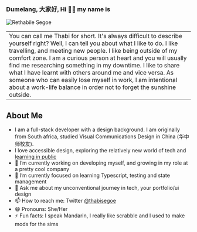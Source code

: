 ### Dumelang, 大家好, Hi 👋🏾 my name is 
![Rethabile Segoe](https://res.cloudinary.com/dsdd1sdbk/image/upload/v1594049510/Untitled_design_1_dkkznd.gif)
<table>
<tr>
<td>
You can call me Thabi for short. 
It's always difficult to describe yourself right? Well, I can tell you about what I like to do. I like travelling, and meeting new people. I like being outside of my comfort zone. I am a curious person at heart and you will usually find me researching something in my downtime. I like to share what I have learnt with others around me and vice versa. As someone who can easily lose myself in work, I am intentional about a work-life balance in order not to forget the sunshine outside. 
  </td>
</tr>
</table>

## About Me
- I am a full-stack developer with a design background. I am originally from South africa, studied Visual Communications Design in China (华中师校友). 
- I love accessible design, exploring the relatively new world of tech and [learning in public ](https://dev.to/thabisegoe)
- 🔭 I’m currently working on developing myself, and growing in my role at a pretty cool company
- 🌱 I’m currently focused on learning Typescript, testing and state management
- 💬 Ask me about my unconventional journey in tech, your portfolio/ui design 
- 📫 How to reach me: Twitter [@thabisegoe](https://twitter.com/thabisegoe)
- 😄 Pronouns: She/Her
- ⚡ Fun facts: I speak Mandarin, I really like scrabble and I used to make mods for the sims 

<!--
**lalawuhan/lalawuhan** is a ✨ _special_ ✨ repository because its `README.md` (this file) appears on your GitHub profile.

Here are some ideas to get you started:

- 🔭 I’m currently working on developing myself, 
- 🌱 I’m currently learning Typescript, Testing, State management
- 👯 I’m looking to collaborate on ...
- 🤔 I’m looking for help with ...
- 💬 Ask me about ...
- 📫 How to reach me: Twitter [@thabisegoe](https://twitter.com/thabisegoe)
- 😄 Pronouns: She/Her
- ⚡ Fun fact: I can speak Mandarin
-->
